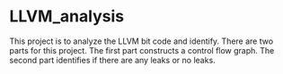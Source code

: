 # LLVM_analysis
This project is to analyze the LLVM bit code and identify. There are two parts for this project. The first part constructs a control flow graph. The second part identifies if there are any leaks or no leaks.
